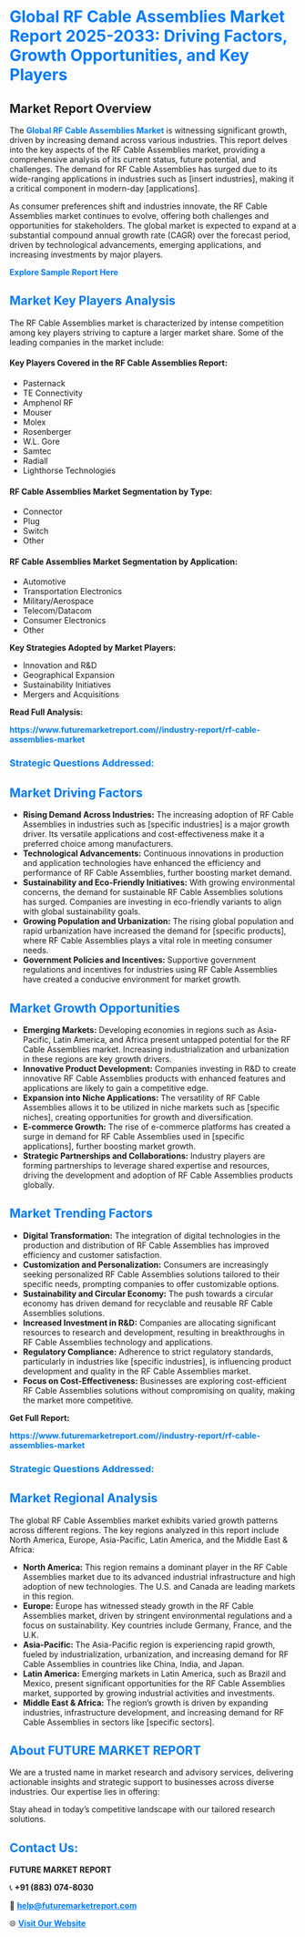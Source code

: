 <h1 style="color: #007BFF;">Global RF Cable Assemblies Market Report 2025-2033: Driving Factors, Growth Opportunities, and Key Players</h1>

<section id="overview">
<h2>Market Report Overview</h2>
<p>The <a href="https://www.futuremarketreport.com//industry-report/rf-cable-assemblies-market" style="color: #007BFF; text-decoration: none;"><strong>Global RF Cable Assemblies Market</strong></a> is witnessing significant growth, driven by increasing demand across various industries. This report delves into the key aspects of the RF Cable Assemblies market, providing a comprehensive analysis of its current status, future potential, and challenges. The demand for RF Cable Assemblies has surged due to its wide-ranging applications in industries such as [insert industries], making it a critical component in modern-day [applications].</p>
<p>As consumer preferences shift and industries innovate, the RF Cable Assemblies market continues to evolve, offering both challenges and opportunities for stakeholders. The global market is expected to expand at a substantial compound annual growth rate (CAGR) over the forecast period, driven by technological advancements, emerging applications, and increasing investments by major players.</p>
</section>

<section id="overview">
<p><a href="https://www.futuremarketreport.com//request-sample/reportId=59641" style="color: #007BFF; text-decoration: none;"><strong>Explore Sample Report Here</strong></a></p>
</section>

<section id="key-players">
<h2 style="color: #007BFF;">Market Key Players Analysis</h2>
<p>The RF Cable Assemblies market is characterized by intense competition among key players striving to capture a larger market share. Some of the leading companies in the market include:</p>
<h4>Key Players Covered in the RF Cable Assemblies Report:</h4>
<ul><li>Pasternack</li><li>TE Connectivity</li><li>Amphenol RF</li><li>Mouser</li><li>Molex</li><li>Rosenberger</li><li>W.L. Gore</li><li>Samtec</li><li>Radiall</li><li>Lighthorse Technologies</li></ul>
<h4>RF Cable Assemblies Market Segmentation by Type:</h4>
<ul><li>Connector</li><li>Plug</li><li>Switch</li><li>Other</li></ul>

<h4>RF Cable Assemblies Market Segmentation by Application:</h4>
<ul><li>Automotive</li><li>Transportation Electronics</li><li>Military/Aerospace</li><li>Telecom/Datacom</li><li>Consumer Electronics</li><li>Other</li></ul>
<p><strong>Key Strategies Adopted by Market Players:</strong></p>
<ul>
<li>Innovation and R&D</li>
<li>Geographical Expansion</li>
<li>Sustainability Initiatives</li>
<li>Mergers and Acquisitions</li>
</ul>
</section>

<section>
<p><strong>Read Full Analysis: </strong></p><a href="https://www.futuremarketreport.com//industry-report/rf-cable-assemblies-market" style="color: #007BFF; text-decoration: none;"><strong>https://www.futuremarketreport.com//industry-report/rf-cable-assemblies-market</strong></a>
<h3 style="color: #007BFF;">Strategic Questions Addressed:</h3>
</section>

<section id="driving-factors">
<h2 style="color: #007BFF;">Market Driving Factors</h2>
<ul>
<li><strong>Rising Demand Across Industries:</strong> The increasing adoption of RF Cable Assemblies in industries such as [specific industries] is a major growth driver. Its versatile applications and cost-effectiveness make it a preferred choice among manufacturers.</li>
<li><strong>Technological Advancements:</strong> Continuous innovations in production and application technologies have enhanced the efficiency and performance of RF Cable Assemblies, further boosting market demand.</li>
<li><strong>Sustainability and Eco-Friendly Initiatives:</strong> With growing environmental concerns, the demand for sustainable RF Cable Assemblies solutions has surged. Companies are investing in eco-friendly variants to align with global sustainability goals.</li>
<li><strong>Growing Population and Urbanization:</strong> The rising global population and rapid urbanization have increased the demand for [specific products], where RF Cable Assemblies plays a vital role in meeting consumer needs.</li>
<li><strong>Government Policies and Incentives:</strong> Supportive government regulations and incentives for industries using RF Cable Assemblies have created a conducive environment for market growth.</li>
</ul>
</section>

<section id="growth-opportunities">
<h2 style="color: #007BFF;">Market Growth Opportunities</h2>
<ul>
<li><strong>Emerging Markets:</strong> Developing economies in regions such as Asia-Pacific, Latin America, and Africa present untapped potential for the RF Cable Assemblies market. Increasing industrialization and urbanization in these regions are key growth drivers.</li>
<li><strong>Innovative Product Development:</strong> Companies investing in R&D to create innovative RF Cable Assemblies products with enhanced features and applications are likely to gain a competitive edge.</li>
<li><strong>Expansion into Niche Applications:</strong> The versatility of RF Cable Assemblies allows it to be utilized in niche markets such as [specific niches], creating opportunities for growth and diversification.</li>
<li><strong>E-commerce Growth:</strong> The rise of e-commerce platforms has created a surge in demand for RF Cable Assemblies used in [specific applications], further boosting market growth.</li>
<li><strong>Strategic Partnerships and Collaborations:</strong> Industry players are forming partnerships to leverage shared expertise and resources, driving the development and adoption of RF Cable Assemblies products globally.</li>
</ul>
</section>

<section id="trending-factors">
<h2 style="color: #007BFF;">Market Trending Factors</h2>
<ul>
<li><strong>Digital Transformation:</strong> The integration of digital technologies in the production and distribution of RF Cable Assemblies has improved efficiency and customer satisfaction.</li>
<li><strong>Customization and Personalization:</strong> Consumers are increasingly seeking personalized RF Cable Assemblies solutions tailored to their specific needs, prompting companies to offer customizable options.</li>
<li><strong>Sustainability and Circular Economy:</strong> The push towards a circular economy has driven demand for recyclable and reusable RF Cable Assemblies solutions.</li>
<li><strong>Increased Investment in R&D:</strong> Companies are allocating significant resources to research and development, resulting in breakthroughs in RF Cable Assemblies technology and applications.</li>
<li><strong>Regulatory Compliance:</strong> Adherence to strict regulatory standards, particularly in industries like [specific industries], is influencing product development and quality in the RF Cable Assemblies market.</li>
<li><strong>Focus on Cost-Effectiveness:</strong> Businesses are exploring cost-efficient RF Cable Assemblies solutions without compromising on quality, making the market more competitive.</li>
</ul>
</section>

<section>
<p><strong>Get Full Report: </strong></p><a href="https://www.futuremarketreport.com//industry-report/rf-cable-assemblies-market" style="color: #007BFF; text-decoration: none;"><strong>https://www.futuremarketreport.com//industry-report/rf-cable-assemblies-market</strong></a>
<h3 style="color: #007BFF;">Strategic Questions Addressed:</h3>
</section>


<section id="regional-analysis">
<h2 style="color: #007BFF;">Market Regional Analysis</h2>
<p>The global RF Cable Assemblies market exhibits varied growth patterns across different regions. The key regions analyzed in this report include North America, Europe, Asia-Pacific, Latin America, and the Middle East & Africa:</p>
<ul>
<li><strong>North America:</strong> This region remains a dominant player in the RF Cable Assemblies market due to its advanced industrial infrastructure and high adoption of new technologies. The U.S. and Canada are leading markets in this region.</li>
<li><strong>Europe:</strong> Europe has witnessed steady growth in the RF Cable Assemblies market, driven by stringent environmental regulations and a focus on sustainability. Key countries include Germany, France, and the U.K.</li>
<li><strong>Asia-Pacific:</strong> The Asia-Pacific region is experiencing rapid growth, fueled by industrialization, urbanization, and increasing demand for RF Cable Assemblies in countries like China, India, and Japan.</li>
<li><strong>Latin America:</strong> Emerging markets in Latin America, such as Brazil and Mexico, present significant opportunities for the RF Cable Assemblies market, supported by growing industrial activities and investments.</li>
<li><strong>Middle East & Africa:</strong> The region’s growth is driven by expanding industries, infrastructure development, and increasing demand for RF Cable Assemblies in sectors like [specific sectors].</li>
</ul>
</section>

<footer>
<h2 style="color: #007BFF;">About FUTURE MARKET REPORT</h2>
<p>We are a trusted name in market research and advisory services, delivering actionable insights and strategic support to businesses across diverse industries. Our expertise lies in offering:</p>

<p>Stay ahead in today’s competitive landscape with our tailored research solutions.</p>

<h2 style="color: #007BFF;">Contact Us:</h2>
<p><strong>FUTURE MARKET REPORT</strong></p>
<p>📞 <strong>+91 (883) 074-8030</strong></p>
<p>📧 <strong><a href="mailto:help@futuremarketreport.com" style="color: #007BFF;">help@futuremarketreport.com</a></strong></p>
<p>🌐 <strong><a href="https://www.futuremarketreport.com/" style="color: #007BFF;">Visit Our Website</a></strong></p>
</footer>